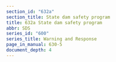 ```yaml
---
section_id: "632a"
section_title: State dam safety program
title: 632a State dam safety program
abbr: SDS
series_id: "600"
series_title: Warning and Response
page_in_manual: 630-5
document_depth: 4
---
```

